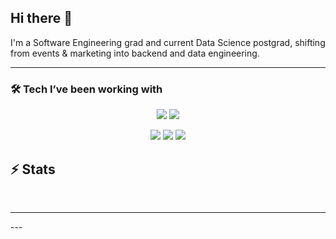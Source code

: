 ## Hi there 👋

I'm a Software Engineering grad and current Data Science postgrad, shifting from events & marketing into backend and data engineering.  

---
### 🛠️ Tech I’ve been working with

<p align="center">
  <img src="https://skillicons.dev/icons?i=python,cpp,dotnet,flask" />
  <img src="https://skillicons.dev/icons?i=git,github,figma,mysql" />
</p>

<p align="center">
  <img src="https://img.shields.io/badge/Azure-0078D4?style=for-the-badge&logo=microsoftazure&logoColor=white" />
  <img src="https://img.shields.io/badge/Snowflake-29B5E8?style=for-the-badge&logo=snowflake&logoColor=white" />
  <img src="https://img.shields.io/badge/Prefect-0A1E3F?style=for-the-badge&logo=prefect&logoColor=white" />
</p>

## ⚡️ Stats

<br>
<hr>
---
